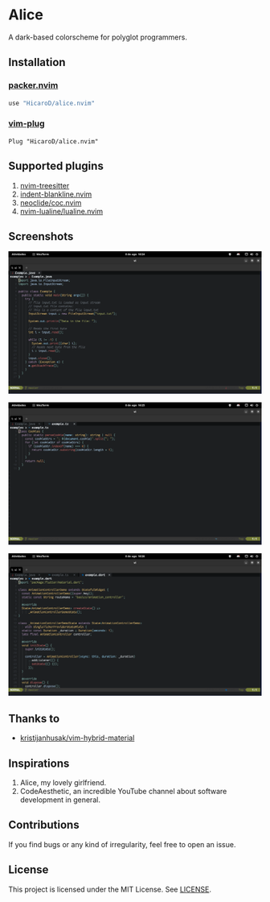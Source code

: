 # Alice

A dark-based colorscheme for polyglot programmers.

## Installation

### [packer.nvim](https://github.com/wbthomason/packer.nvim)

```lua
use "HicaroD/alice.nvim"
```

### [vim-plug](https://github.com/junegunn/vim-plug)

```vim
Plug "HicaroD/alice.nvim"
```

## Supported plugins

1. [nvim-treesitter](https://github.com/nvim-treesitter/nvim-treesitter)
2. [indent-blankline.nvim](https://github.com/lukas-reineke/indent-blankline.nvim)
3. [neoclide/coc.nvim](https://github.com/neoclide/coc.nvim)
4. [nvim-lualine/lualine.nvim](https://github.com/nvim-lualine/lualine.nvim)

## Screenshots

![java](./screenshots/java.png)

![typescript](./screenshots/typescript.png)

![flutter_dart](./screenshots/flutter_dart.png)

## Thanks to

- [kristijanhusak/vim-hybrid-material](https://github.com/kristijanhusak/vim-hybrid-material)

## Inspirations

1. Alice, my lovely girlfriend.
2. CodeAesthetic, an incredible YouTube channel about software development in general.

## Contributions

If you find bugs or any kind of irregularity, feel free to open an issue.

## License

This project is licensed under the MIT License. See [LICENSE](./LICENSE).

